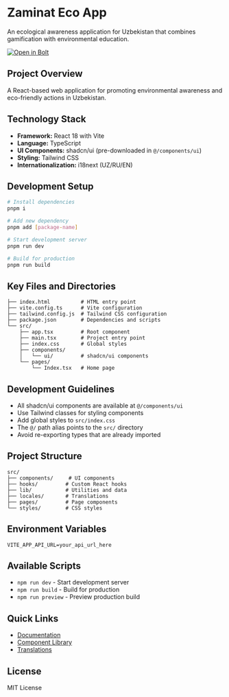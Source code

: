 # Zaminat Eco App

An ecological awareness application for Uzbekistan that combines gamification with environmental education.

[![Open in Bolt](https://bolt.new/button)](https://bolt.new/Bullfighteruz/zaminat-eco-app)

## Project Overview

A React-based web application for promoting environmental awareness and eco-friendly actions in Uzbekistan.

## Technology Stack

- **Framework:** React 18 with Vite
- **Language:** TypeScript
- **UI Components:** shadcn/ui (pre-downloaded in `@/components/ui`)
- **Styling:** Tailwind CSS
- **Internationalization:** i18next (UZ/RU/EN)

## Development Setup

```bash
# Install dependencies
pnpm i

# Add new dependency
pnpm add [package-name]

# Start development server
pnpm run dev

# Build for production
pnpm run build
```

## Key Files and Directories

```
├── index.html          # HTML entry point
├── vite.config.ts      # Vite configuration
├── tailwind.config.js  # Tailwind CSS configuration
├── package.json        # Dependencies and scripts
└── src/
    ├── app.tsx         # Root component
    ├── main.tsx        # Project entry point
    ├── index.css       # Global styles
    ├── components/
    │   └── ui/         # shadcn/ui components
    └── pages/
        └── Index.tsx   # Home page
```

## Development Guidelines

- All shadcn/ui components are available at `@/components/ui`
- Use Tailwind classes for styling components
- Add global styles to `src/index.css`
- The `@/` path alias points to the `src/` directory
- Avoid re-exporting types that are already imported

## Project Structure

```
src/
├── components/     # UI components
├── hooks/         # Custom React hooks
├── lib/           # Utilities and data
├── locales/       # Translations
├── pages/         # Page components
└── styles/        # CSS styles
```

## Environment Variables

```env
VITE_APP_API_URL=your_api_url_here
```

## Available Scripts

- `npm run dev` - Start development server
- `npm run build` - Build for production
- `npm run preview` - Preview production build

## Quick Links

- [Documentation](docs/)
- [Component Library](src/components/)
- [Translations](src/locales/)

## License

MIT License